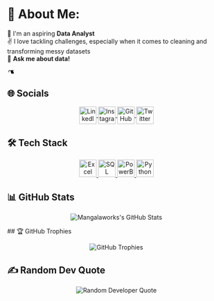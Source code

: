<h1 class="heading-element" dir="auto">💫 About Me:</h1>

🔖 I'm an aspiring **Data Analyst**  
✌️ I love tackling challenges, especially when it comes to cleaning and transforming messy datasets  
🤝 **Ask me about data!**

<a id="user-content-socials" class="anchor" aria-label="Permalink: 🌐 Socials:" href="#-socials">
  <svg class="octicon octicon-link" viewBox="0 0 16 16" version="1.1" width="16" height="16" aria-hidden="true">
    <path fill-rule="evenodd" d="M11 5h3.5a.5.5 0 0 1 .5.5V9h-1V6H12V5zM10 4h4a1 1 0 0 1 1 1v6a1 1 0 0 1-1 1h-4a1 1 0 0 1-1-1V5a1 1 0 0 1 1-1zM3 7a3 3 0 1 1 6 0v2h-1V7a2 2 0 1 0-4 0v2H3V7z"/>
  </svg>
</a>

## 🌐 Socials

<p align="center">
  <a href="https://www.linkedin.com/in/Mangalanageshwari" target="blank">
    <img align="center" src="https://img.icons8.com/color/48/000000/linkedin.png" alt="LinkedIn" height="40" width="40" />
  </a>
  <a href="https://www.instagram.com/your-instagram/" target="blank">
    <img align="center" src="https://img.icons8.com/color/48/000000/instagram-new.png" alt="Instagram" height="40" width="40" />
  </a>
  <a href="https://github.com/mangalaworks" target="blank">
    <img align="center" src="https://img.icons8.com/color/48/000000/github.png" alt="GitHub" height="40" width="40" />
  </a>
  <a href="https://twitter.com/your-twitter" target="blank">
    <img align="center" src="https://img.icons8.com/color/48/000000/twitter.png" alt="Twitter" height="40" width="40" />
  </a>
</p>

## 🛠️ Tech Stack

<p align="center">
  <a href="https://www.microsoft.com/en-us/microsoft-365/excel" target="_blank"> <img src="https://img.icons8.com/color/48/000000/microsoft-excel-2019--v1.png" alt="Excel" width="40" height="40"/> </a>
  <a href="https://www.mysql.com/" target="_blank"> <img src="https://img.icons8.com/ios-filled/50/000000/mysql-logo.png" alt="SQL" width="40" height="40"/> </a>
  <a href="https://powerbi.microsoft.com/" target="_blank"> <img src="https://img.icons8.com/color/48/000000/power-bi.png" alt="PowerBI" width="40" height="40"/> </a>
  <a href="https://www.python.org/" target="_blank"> <img src="https://img.icons8.com/color/48/000000/python--v1.png" alt="Python" width="40" height="40"/> </a>
</p>



## 📊 GitHub Stats

<p align="center">
  <img src="https://github-readme-stats.vercel.app/api?username=mangalaworks&show_icons=true&count_private=true&hide_title=true&hide=prs&theme=radical" alt="Mangalaworks's GitHub Stats" />
</p>
## 🏆 GitHub Trophies

<p align="center">
  <img src="https://github-profile-trophy.vercel.app/?username=mangalaworks&theme=juicyfresh&no-frame=true&margin-w=5&margin-h=5" alt="GitHub Trophies" />
</p>

## ✍️ Random Dev Quote

<p align="center">
  <img src="https://quotes-github-readme.vercel.app/api?type=horizontal&theme=radical" alt="Random Developer Quote" />
</p>

